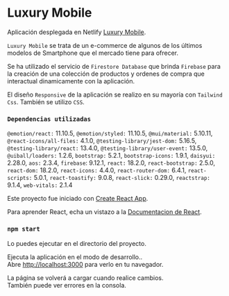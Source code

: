 # Luxury Mobile

Aplicación desplegada en Netlify [Luxury Mobile](https://luxurymobile.netlify.app/).

`Luxury Mobile` se trata de un e-commerce de algunos de los últimos modelos de Smartphone que el mercado tiene para ofrecer.

Se ha utilizado el servicio de `Firestore Database` que brinda `Firebase` para la creación de una colección de productos y ordenes de compra que interactual dinamicamente con la aplicación.

El diseño `Responsive` de la aplicación se realizo en su mayoría con `Tailwind Css`. También se utilizo `CSS`.


### `Dependencias utilizadas`

`@emotion/react:` 11.10.5,
`@emotion/styled:` 11.10.5,
`@mui/material:` 5.10.11,
`@react-icons/all-files:` 4.1.0,
`@testing-library/jest-dom:` 5.16.5,
`@testing-library/react:` 13.4.0,
`@testing-library/user-event:` 13.5.0,
`@uiball/loaders:` 1.2.6,
`bootstrap:` 5.2.1,
`bootstrap-icons:` 1.9.1,
`daisyui:` 2.28.0,
`aos:` 2.3.4,
`firebase`: 9.12.1,
`react:` 18.2.0,
`react-bootstrap:` 2.5.0,
`react-dom:` 18.2.0,
`react-icons:` 4.4.0,
`react-router-dom:` 6.4.1,
`react-scripts:` 5.0.1,
`react-toastify:` 9.0.8,
`react-slick:` 0.29.0,
`reactstrap:` 9.1.4,
`web-vitals:` 2.1.4

Este proyecto fue iniciado con [Create React App](https://github.com/facebook/create-react-app).

Para aprender React, echa un vistazo a la [Documentacion de React](https://reactjs.org/).

### `npm start`

Lo puedes ejecutar en el directorio del proyecto.

Ejecuta la aplicación en el modo de desarrollo..\
Abre [http://localhost:3000](http://localhost:3000) para verlo en tu navegador.

La página se volverá a cargar cuando realice cambios.\
También puede ver errores en la consola.




